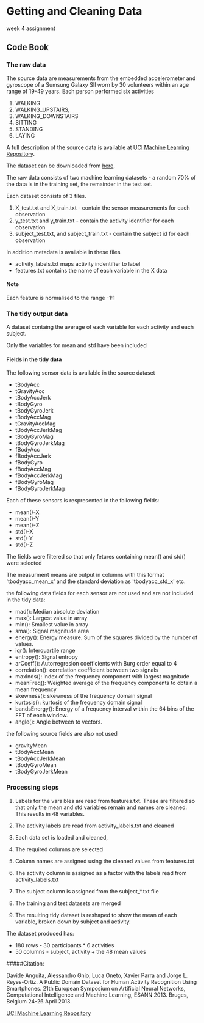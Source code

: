 # Getting and Cleaning Data 
  week 4 assignment

## Code Book

### The raw data

The source data are measurements from the embedded accelerometer and gyroscope of a Sumsung Galaxy SII worn
by 30 volunteers within an age range of 19-49 years. Each person performed six activities 

1. WALKING
1. WALKING_UPSTAIRS, 
1. WALKING_DOWNSTAIRS
1. SITTING
1. STANDING
1. LAYING

A full description of the source data is available at [UCI Machine Learning Repository](http://archive.ics.uci.edu/ml/datasets/Human+Activity+Recognition+Using+Smartphones).

The dataset can be downloaded from [here](https://d396qusza40orc.cloudfront.net/getdata%2Fprojectfiles%2FUCI%20HAR%20Dataset.zip).

The raw data consists of two machine learning datasets - a random 70% of the data is in the training set, the remainder in the test set.

Each dataset consists of 3 files.

1. X_test.txt and X_train.txt - contain the sensor measurements for each observation
2. y_test.txt and y_train.txt - contain the activity identifier for each observation
3. subject_test.txt, and subject_train.txt - contain the subject id for each observation

In addition metadata is available in these files

* activity_labels.txt maps activity indentifier to label
* features.txt contains the name of each variable in the X data

#### Note

Each feature is normalised to the range -1:1

### The tidy output data

A dataset containg the average of each variable for each activity and each subject.

Only the variables for mean and std have been included

#### Fields in the tidy data

The following sensor data is available in the source dataset

* tBodyAcc
* tGravityAcc
* tBodyAccJerk
* tBodyGyro
* tBodyGyroJerk
* tBodyAccMag
* tGravityAccMag
* tBodyAccJerkMag
* tBodyGyroMag
* tBodyGyroJerkMag
* fBodyAcc
* fBodyAccJerk
* fBodyGyro
* fBodyAccMag
* fBodyAccJerkMag
* fBodyGyroMag
* fBodyGyroJerkMag

Each of these sensors is respresented in the following fields: 
* mean()-X
* mean()-Y
* mean()-Z
* std()-X
* std()-Y
* std()-Z

The fields were filtered so that only fetures containing mean() and std() were selected

The measurment means are output in columns with this format 'tbodyacc_mean_x' and the standard deviation as 'tbodyacc_std_x' etc.

the following data fields for each sensor are not used and are not included in the tidy data:


* mad(): Median absolute deviation 
* max(): Largest value in array
* min(): Smallest value in array
* sma(): Signal magnitude area
* energy(): Energy measure. Sum of the squares divided by the number of values. 
* iqr(): Interquartile range 
* entropy(): Signal entropy
* arCoeff(): Autorregresion coefficients with Burg order equal to 4
* correlation(): correlation coefficient between two signals
* maxInds(): index of the frequency component with largest magnitude
* meanFreq(): Weighted average of the frequency components to obtain a mean frequency
* skewness(): skewness of the frequency domain signal 
* kurtosis(): kurtosis of the frequency domain signal 
* bandsEnergy(): Energy of a frequency interval within the 64 bins of the FFT of each window.
* angle(): Angle between to vectors.

the following source fields are also not used

* gravityMean
* tBodyAccMean
* tBodyAccJerkMean
* tBodyGyroMean
* tBodyGyroJerkMean

### Processing steps

1. Labels for the varaibles are read from features.txt. These are filtered so that only the mean and std variables remain and names are cleaned. This results in 48 variables.

1. The activity labels are read from activity_labels.txt and cleaned

1. Each data set is loaded and cleaned, 

  1. The required columns are selected
  1. Column names are assigned using the cleaned values from features.txt
  1. The activity column is assigned as a factor with the labels read from activity_labels.txt
  1. The subject column is assigned from the subject_*.txt file

1. The training and test datasets are merged
1. The resulting tidy dataset is reshaped to show the mean of each variable, broken down by subject and activity.

The dataset produced has: 
* 180 rows - 30 participants * 6 activities
* 50 columns - subject, activity + the 48 mean values

#####Citation:

Davide Anguita, Alessandro Ghio, Luca Oneto, Xavier Parra and Jorge L. Reyes-Ortiz. A Public Domain Dataset for Human Activity Recognition Using Smartphones. 21th European Symposium on Artificial Neural Networks, Computational Intelligence and Machine Learning, ESANN 2013. Bruges, Belgium 24-26 April 2013.

[UCI Machine Learning Repository](http://archive.ics.uci.edu/ml/datasets/Human+Activity+Recognition+Using+Smartphones)


